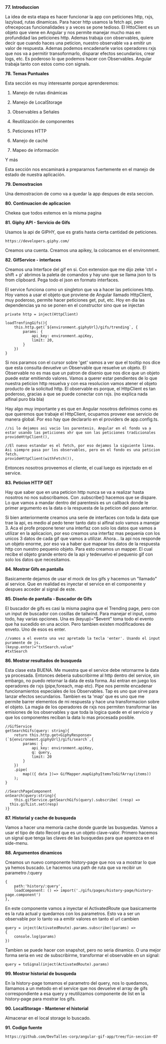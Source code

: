 **77. Introduccion**

La idea de esta etapa es hacer funcionar la app con peticiones http, rxjs, lazyload, rutas dinamicas. Para hacer http usamos la fetch api, pero ofrecepocas funcionalidades y a veces se pone tedioso. El HttoClient es un objeto que viene en Angular y nos permite manejar mucho mas en profundidad las peticiones http. Ademas trabaja con observables, quiere decir que cuando haces una peticion, nuestro observable va a emitir un valor de respuesta. Ademas podemos encadenarle varios operadores rxjs que nos va a permitir transoformarlo, disparar efectos secundarios, crear logs, etc. Es poderoso lo que podemos hacer con Observables. Angular trabaja tanto con estos como con signals. 

**78. Temas Puntuales**

Esta sección es muy interesante porque aprenderemos:

1. Manejo de rutas dinámicas

2. Manejo de LocalStorage

3. Observables a Señales

4. Reutilización de componentes

5. Peticiones HTTP

6. Manejo de caché

7. Mapeo de información

Y más

Esta sección nos encaminará a prepararnos fuertemente en el manejo de estado de nuestra aplicación.

**79. Demostracion**

Una demostracion de como va a quedar la app despues de esta seccion. 

**80. Continuacion de aplicacion**

Chekea que todos estemos en la misma pagina

**81. Giphy API - Servicio de Gifs**

Usamos la api de GIPHY, que es gratis hasta cierta cantidad de peticiones. 

    https://developers.giphy.com/


Creamos una cuenta. Creamos una apikey, la colocamos en el environment.

**82. GifService - interfaces**

Creamos una Interface del gif en si. Con extension que me dijo zeke 'ctrl + shift + p' abrimos la paleta de comandos y hay uno que se llama json to ts from clipboard. Pega todo el json en formato interfaces.

El service funciona como un singleton que va a hacer las peticiones http. Hoy vamos a usar el objeto que proviene de Angular llamado HttpClient, muy poderoso, permite hacer peticiones get, put, etc. Hoy en dia las dependencias ya no se ponen en el constructor sino que se injectan

    
    private http = inject(HttpClient)

    loadTrenfingGifs(){
        this.http.get(`${environment.giphyUrl}/gifs/trending`, {
            params: {
                api_key: environment.apiKey,
                limit: 20,
            }
        })
    }

Si nos paramos con el cursor sobre 'get' vamos a ver que el tooltip nos dice que esta consulta devuelve un Observable  que resuelve un objeto. El Observable no es mas que un patron de disenio que nos dice que un objeto puede estar emitiendo valores. Vamos a querer estar pendientes de lo que nuestra peticion http resuelva y con esa resolucion vamos atener el objeto producto de la solicitud http. El observable es porque, el HttpClient es tan poderoso, gracias a que se puede conectar con rxjs. (no explica nada alfinal puro bla bla)


Hay algo muy importante y es que en Angular nosotros definimos como es que queremos que trabaje el HttpClient, ocupamos proveer ese servicio de manera global. Por eso hay que declararlo en el providers de app.config.ts.

    
    //si lo dejamos asi vacio los parentesis. Angular en el fondo va a estar usando las peticiones xhr que son las peticiones tradicionales 
    provideHttpClient(),

    //El nuevo estandar es el fetch, por eso dejamos la siguiente linea. Asi siempre pasa por los observables, pero en el fondo es una peticion fetch.
    provideHttpClient(withFetch()),

Entonces nosotros proveemos el cliente, el cual luego es injectado en el service. 


**83. Peticion HTTP GET**

Hay que saber que en una peticion http nunca se va a realizar hasta nosotros no nos subscribamos. Con .subscribe() hacemos que se dispare. Lo que vamos a mandar dentro del parentesis es un callback donde le primer argumento es la data o la respuesta de la peticion del paso anterior.

Si bien anteriormente creamos una serie de interfaces con toda la data que trae la api, es medio al pedo tener tanto dato si alfinal solo vamos a manejar 3. Aca el profe propone tener una interfaz con solo los datos que vamos a utilizar en la aplicacion, por eso creamos una interfaz mas pequenia con los unicos 3 datos de cada gif que vamos a utilizar. Ahora... la api nos responde un objeto enorme, por eso va a haber que mapear los datos de la respuesta http con nuestro pequenio objeto. Para esto creamos un mapper. El cual recibe el objeto grande entero de la api y tedevuelvo el pequenio gif con solo los datos que necesitamos.

**84. Mostrar Gifs en pantalla**

Basicamente dejamos de usar el mock de los gifs y hacemos un "llamado" al service. Que en realidad es inyectar el service en el componente y despues acceder al signal de este.  

**85. Diseño de pantalla - Buscador de Gifs**

El buscador de gifs es casi la misma pagina que el Trending page, pero con un input de buscador con cosillas de tailwind. Para manejar el input, como todo, hay varias opciones. Una es (keyup)="$event" toma todo el evento que ha sucedido en una accion. Pero tambien existen modificadores de enveto. Uno de esos es enter.

    //vamos a el evento una vez apretado la tecla 'enter'. Usando el input puramente de js.
    (keyup.enter)="txtSearch.value"
    #txtSearch


**86. Mostrar resultados de busqueda**

Esta clase esta BUENA. Me muestra que el service debe retornarme la data ya procesada. Entonces deberia subscribirme al http dentro del service, sin embargo, no puedo retornar la data de esta forma. Asi entran en juego los operadores de rxjs (pipe,foreach, map etc). Pipe nos permite encadenar funcionamientos especiales de los Observables. Tap es uno que sirve para lanzar efectos secundarios. Tambien es ta 'map' que es uno que me permite barrer elementos de mi respuesta y hace una transformacion sobre el objeto.
La magia de los operadores de rxjs nos permiten transformar las emisiones de los observables y que toda la logica quede en el servicio y que los componentes reciban la data lo mas procesada posible. 

    //GifService
    getSearchGifs(query: string){
        return this.http.get<GiphyResponse>(`${environment.giphyUrl}/gifs/search`,{
            params: {
                api_key: environment.apiKey,
                q: query,
                limit: 20
            }
        })
        .pipe(
            map(({ data })=> GifMapper.mapGiphyItemsToGifArray(items))
        );     
    }

    //SearchPageComponent
    onSearch(query:string){
        this.gifService.getSearchGifs(query).subscribe( (resp) => 
      this.gifList.set(resp) 
    )}

**87. Historial y cache de busqueda**

Vamos a hacer una memoria cache donde guarde las busquedas. Vamos a usar el tipo de dato Record que es un objeto clave-valor. Primero hacemos un signal que tenga las claves de las busquedas para que aparezca en el side-menu.

**88. Argumentos dinamicos**

Creamos un nuevo componente history-page que nos va a mostrar lo que ya hemos buscado. Le hacemos una path de ruta que va recibir un parametro /:query

    {
        path:'history/:query',
        loadComponent: () => import('./gifs/pages/history-page/history-page.component')
    },


En este componente vamos a inyectar el ActivatedRoute que basicamente es la ruta actual y quedarnos con los parametros. Esto va a ser un observable por lo tanto va a emitir valores en tanto el url cambien


    query = inject(ActivatedRoute).params.subscribe((params) => 
    {
        console.log(params)
    })

Tambien se puede hacer con snapshot, pero no seria dinamico. O una mejor forma seria en vez de subscribirme, transformar el observable en un signal:

    query = toSignal(inject(ActivatedRoute).params)

**99. Mostrar historial de busqueda**

En la history-page tomamos el parametro del query, nos lo quedamos, llamamos a un metodo en el service que nos devuelve el array de gifs correspondiente a esa query y reutilizamos componente de list en la history-page para mostrar los gifs.

**90. LocalStorage - Mantener el historial**

Almacenar en el local storage lo buscado. 

**91. Codigo fuente**

    
    https://github.com/DevTalles-corp/angular-gif-app/tree/fin-seccion-07